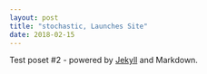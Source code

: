 ```yaml
---
layout: post
title: "stochastic, Launches Site"
date: 2018-02-15
---
```


Test poset #2 - powered by [Jekyll](http://jekyllrb.com) and Markdown.